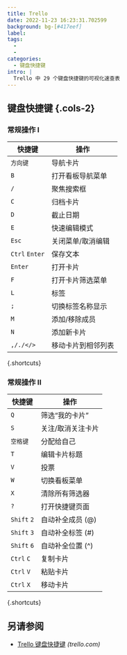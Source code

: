 ```yaml
---
title: Trello
date: 2022-11-23 16:23:31.702599
background: bg-[#417eef]
label:
tags:
  -
  -
categories:
  - 键盘快捷键
intro: |
  Trello 中 29 个键盘快捷键的可视化速查表
---
```


## 键盘快捷键 {.cols-2}

### 常规操作 I

| 快捷键             | 操作                     |
| -------------------- | -------------------------- |
| `方向键` | 导航卡片             |
| `B`                  | 打开看板导航菜单    |
| `/`                  | 聚焦搜索框           |
| `C`                  | 归档卡片               |
| `D`                  | 截止日期                   |
| `E`                  | 快速编辑模式            |
| `Esc`                | 关闭菜单/取消编辑  |
| `Ctrl` `Enter`       | 保存文本                  |
| `Enter`              | 打开卡片                  |
| `F`                  | 打开卡片筛选菜单      |
| `L`                  | 标签                      |
| `;`                  | 切换标签名称显示         |
| `M`                  | 添加/移除成员         |
| `N`                  | 添加新卡片            |
| `,/./</>`            | 移动卡片到相邻列表 |

{.shortcuts}

### 常规操作 II

| 快捷键    | 操作                |
| ----------- | --------------------- |
| `Q`         | 筛选“我的卡片”       |
| `S`         | 关注/取消关注卡片     |
| `空格键`     | 分配给自己           |
| `T`         | 编辑卡片标题        |
| `V`         | 投票                  |
| `W`         | 切换看板菜单     |
| `X`         | 清除所有筛选器     |
| `?`         | 打开快捷键页面   |
| `Shift` `2` | 自动补全成员 (@)  |
| `Shift` `3` | 自动补全标签 (#)   |
| `Shift` `6` | 自动补全位置 (^) |
| `Ctrl` `C`  | 复制卡片             |
| `Ctrl` `V`  | 粘贴卡片            |
| `Ctrl` `X`  | 移动卡片             |

{.shortcuts}

## 另请参阅

- [Trello 键盘快捷键](https://trello.com/shortcuts) _(trello.com)_
